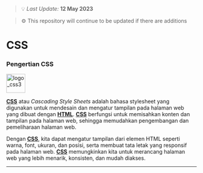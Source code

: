 > 💡 _Last Update:_ **12 May 2023**

> ⚙️ This repository will continue to be updated if there are additions

# CSS
### **Pengertian CSS**
<img src="https://upload.wikimedia.org/wikipedia/commons/thumb/d/d5/CSS3_logo_and_wordmark.svg/1200px-CSS3_logo_and_wordmark.svg.png" alt="logo_css3" height="50px">

**[CSS](https://id.wikipedia.org/wiki/Cascading_Style_Sheets)** atau _Cascading Style Sheets_ adalah bahasa stylesheet yang digunakan untuk mendesain dan mengatur tampilan pada halaman web yang dibuat dengan **[HTML](https://id.wikipedia.org/wiki/HTML)**. **[CSS](https://id.wikipedia.org/wiki/Cascading_Style_Sheets)** berfungsi untuk memisahkan konten dan tampilan pada halaman web, sehingga memudahkan pengembangan dan pemeliharaan halaman web.

Dengan **[CSS](https://id.wikipedia.org/wiki/Cascading_Style_Sheets)**, kita dapat mengatur tampilan dari elemen HTML seperti warna, font, ukuran, dan posisi, serta membuat tata letak yang responsif pada halaman web. **[CSS](https://id.wikipedia.org/wiki/Cascading_Style_Sheets)** memungkinkan kita untuk merancang halaman web yang lebih menarik, konsisten, dan mudah diakses.

---